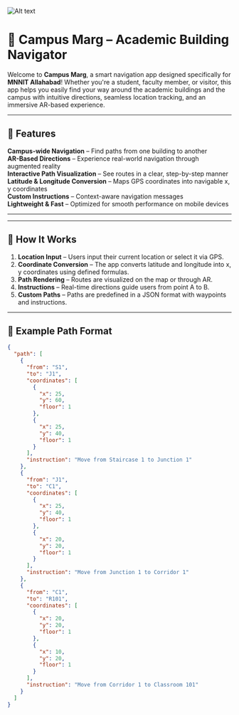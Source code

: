 

![Alt text](https://drive.google.com/file/d/1G8MIDx0g5FN6ld8gbCc43fwMwt17aeqv/view?usp=sharing)

# 📍 Campus Marg – Academic Building Navigator

Welcome to **Campus Marg**, a smart navigation app designed specifically for **MNNIT Allahabad**! Whether you're a student, faculty member, or visitor, this app helps you easily find your way around the academic buildings and the campus with intuitive directions, seamless location tracking, and an immersive AR-based experience.

---

## 🚀 Features

 **Campus-wide Navigation** – Find paths from one building to another  
 **AR-Based Directions** – Experience real-world navigation through augmented reality  
 **Interactive Path Visualization** – See routes in a clear, step-by-step manner  
 **Latitude & Longitude Conversion** – Maps GPS coordinates into navigable x, y coordinates  
 **Custom Instructions** – Context-aware navigation messages  
 **Lightweight & Fast** – Optimized for smooth performance on mobile devices  

---


---

## 📌 How It Works

1. **Location Input** – Users input their current location or select it via GPS.
2. **Coordinate Conversion** – The app converts latitude and longitude into x, y coordinates using defined formulas.
3. **Path Rendering** – Routes are visualized on the map or through AR.
4. **Instructions** – Real-time directions guide users from point A to B.
5. **Custom Paths** – Paths are predefined in a JSON format with waypoints and instructions.

---

## 🧭 Example Path Format

```json
{
  "path": [
    {
      "from": "S1",
      "to": "J1",
      "coordinates": [
        {
          "x": 25,
          "y": 60,
          "floor": 1
        },
        {
          "x": 25,
          "y": 40,
          "floor": 1
        }
      ],
      "instruction": "Move from Staircase 1 to Junction 1"
    },
    {
      "from": "J1",
      "to": "C1",
      "coordinates": [
        {
          "x": 25,
          "y": 40,
          "floor": 1
        },
        {
          "x": 20,
          "y": 20,
          "floor": 1
        }
      ],
      "instruction": "Move from Junction 1 to Corridor 1"
    },
    {
      "from": "C1",
      "to": "R101",
      "coordinates": [
        {
          "x": 20,
          "y": 20,
          "floor": 1
        },
        {
          "x": 10,
          "y": 20,
          "floor": 1
        }
      ],
      "instruction": "Move from Corridor 1 to Classroom 101"
    }
  ]
}


